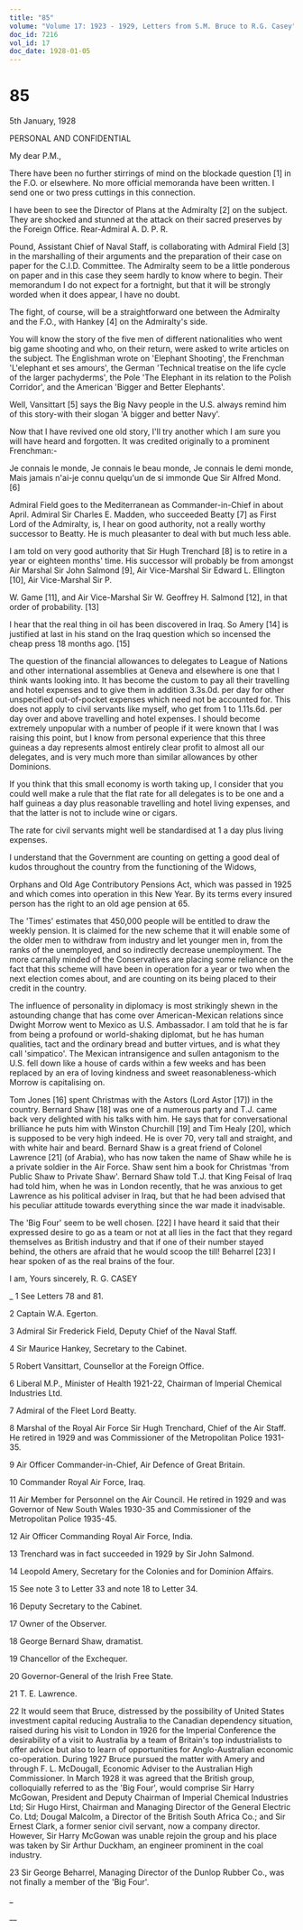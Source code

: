 ```yaml
---
title: "85"
volume: "Volume 17: 1923 - 1929, Letters from S.M. Bruce to R.G. Casey"
doc_id: 7216
vol_id: 17
doc_date: 1928-01-05
---
```


# 85

5th January, 1928

PERSONAL AND CONFIDENTIAL

My dear P.M.,

There have been no further stirrings of mind on the blockade question [1] in the F.O. or elsewhere. No more official memoranda have been written. I send one or two press cuttings in this connection.

I have been to see the Director of Plans at the Admiralty [2] on the subject. They are shocked and stunned at the attack on their sacred preserves by the Foreign Office. Rear-Admiral A. D. P. R.

Pound, Assistant Chief of Naval Staff, is collaborating with Admiral Field [3] in the marshalling of their arguments and the preparation of their case on paper for the C.I.D. Committee. The Admiralty seem to be a little ponderous on paper and in this case they seem hardly to know where to begin. Their memorandum I do not expect for a fortnight, but that it will be strongly worded when it does appear, I have no doubt.

The fight, of course, will be a straightforward one between the Admiralty and the F.O., with Hankey [4] on the Admiralty's side.

You will know the story of the five men of different nationalities who went big game shooting and who, on their return, were asked to write articles on the subject. The Englishman wrote on 'Elephant Shooting', the Frenchman 'L'elephant et ses amours', the German 'Technical treatise on the life cycle of the larger pachyderms', the Pole 'The Elephant in its relation to the Polish Corridor', and the American 'Bigger and Better Elephants'.

Well, Vansittart [5] says the Big Navy people in the U.S. always remind him of this story-with their slogan 'A bigger and better Navy'.

Now that I have revived one old story, I'll try another which I am sure you will have heard and forgotten. It was credited originally to a prominent Frenchman:-

Je connais le monde, Je connais le beau monde, Je connais le demi monde, Mais jamais n'ai-je connu quelqu'un de si immonde Que Sir Alfred Mond. [6]

Admiral Field goes to the Mediterranean as Commander-in-Chief in about April. Admiral Sir Charles E. Madden, who succeeded Beatty [7] as First Lord of the Admiralty, is, I hear on good authority, not a really worthy successor to Beatty. He is much pleasanter to deal with but much less able.

I am told on very good authority that Sir Hugh Trenchard [8] is to retire in a year or eighteen months' time. His successor will probably be from amongst Air Marshal Sir John Salmond [9], Air Vice-Marshal Sir Edward L. Ellington [10], Air Vice-Marshal Sir P.

W. Game [11], and Air Vice-Marshal Sir W. Geoffrey H. Salmond [12], in that order of probability. [13]

I hear that the real thing in oil has been discovered in Iraq. So Amery [14] is justified at last in his stand on the Iraq question which so incensed the cheap press 18 months ago. [15]

The question of the financial allowances to delegates to League of Nations and other international assemblies at Geneva and elsewhere is one that I think wants looking into. It has become the custom to pay all their travelling and hotel expenses and to give them in addition 3.3s.0d. per day for other unspecified out-of-pocket expenses which need not be accounted for. This does not apply to civil servants like myself, who get from 1 to 1.11s.6d. per day over and above travelling and hotel expenses. I should become extremely unpopular with a number of people if it were known that I was raising this point, but I know from personal experience that this three guineas a day represents almost entirely clear profit to almost all our delegates, and is very much more than similar allowances by other Dominions.

If you think that this small economy is worth taking up, I consider that you could well make a rule that the flat rate for all delegates is to be one and a half guineas a day plus reasonable travelling and hotel living expenses, and that the latter is not to include wine or cigars.

The rate for civil servants might well be standardised at 1 a day plus living expenses.

I understand that the Government are counting on getting a good deal of kudos throughout the country from the functioning of the Widows,

Orphans and Old Age Contributory Pensions Act, which was passed in 1925 and which comes into operation in this New Year. By its terms every insured person has the right to an old age pension at 65.

The 'Times' estimates that 450,000 people will be entitled to draw the weekly pension. It is claimed for the new scheme that it will enable some of the older men to withdraw from industry and let younger men in, from the ranks of the unemployed, and so indirectly decrease unemployment. The more carnally minded of the Conservatives are placing some reliance on the fact that this scheme will have been in operation for a year or two when the next election comes about, and are counting on its being placed to their credit in the country.

The influence of personality in diplomacy is most strikingly shewn in the astounding change that has come over American-Mexican relations since Dwight Morrow went to Mexico as U.S. Ambassador. I am told that he is far from being a profound or world-shaking diplomat, but he has human qualities, tact and the ordinary bread and butter virtues, and is what they call 'simpatico'. The Mexican intransigence and sullen antagonism to the U.S. fell down like a house of cards within a few weeks and has been replaced by an era of loving kindness and sweet reasonableness-which Morrow is capitalising on.

Tom Jones [16] spent Christmas with the Astors (Lord Astor [17]) in the country. Bernard Shaw [18] was one of a numerous party and T.J. came back very delighted with his talks with him. He says that for conversational brilliance he puts him with Winston Churchill [19] and Tim Healy [20], which is supposed to be very high indeed. He is over 70, very tall and straight, and with white hair and beard. Bernard Shaw is a great friend of Colonel Lawrence [21] (of Arabia), who has now taken the name of Shaw while he is a private soldier in the Air Force. Shaw sent him a book for Christmas 'from Public Shaw to Private Shaw'. Bernard Shaw told T.J. that King Feisal of Iraq had told him, when he was in London recently, that he was anxious to get Lawrence as his political adviser in Iraq, but that he had been advised that his peculiar attitude towards everything since the war made it inadvisable.

The 'Big Four' seem to be well chosen. [22] I have heard it said that their expressed desire to go as a team or not at all lies in the fact that they regard themselves as British industry and that if one of their number stayed behind, the others are afraid that he would scoop the till! Beharrel [23] I hear spoken of as the real brains of the four.

I am, Yours sincerely, R. G. CASEY 

_ 1 See Letters 78 and 81.

2 Captain W.A. Egerton.

3 Admiral Sir Frederick Field, Deputy Chief of the Naval Staff.

4 Sir Maurice Hankey, Secretary to the Cabinet.

5 Robert Vansittart, Counsellor at the Foreign Office.

6 Liberal M.P., Minister of Health 1921-22, Chairman of Imperial Chemical Industries Ltd.

7 Admiral of the Fleet Lord Beatty.

8 Marshal of the Royal Air Force Sir Hugh Trenchard, Chief of the Air Staff. He retired in 1929 and was Commissioner of the Metropolitan Police 1931-35.

9 Air Officer Commander-in-Chief, Air Defence of Great Britain.

10 Commander Royal Air Force, Iraq.

11 Air Member for Personnel on the Air Council. He retired in 1929 and was Governor of New South Wales 1930-35 and Commissioner of the Metropolitan Police 1935-45.

12 Air Officer Commanding Royal Air Force, India.

13 Trenchard was in fact succeeded in 1929 by Sir John Salmond.

14 Leopold Amery, Secretary for the Colonies and for Dominion Affairs.

15 See note 3 to Letter 33 and note 18 to Letter 34.

16 Deputy Secretary to the Cabinet.

17 Owner of the Observer.

18 George Bernard Shaw, dramatist.

19 Chancellor of the Exchequer.

20 Governor-General of the Irish Free State.

21 T. E. Lawrence.

22 It would seem that Bruce, distressed by the possibility of United States investment capital reducing Australia to the Canadian dependency situation, raised during his visit to London in 1926 for the Imperial Conference the desirability of a visit to Australia by a team of Britain's top industrialists to offer advice but also to learn of opportunities for Anglo-Australian economic co-operation. During 1927 Bruce pursued the matter with Amery and through F. L. McDougall, Economic Adviser to the Australian High Commissioner. In March 1928 it was agreed that the British group, colloquially referred to as the 'Big Four', would comprise Sir Harry McGowan, President and Deputy Chairman of Imperial Chemical Industries Ltd; Sir Hugo Hirst, Chairman and Managing Director of the General Electric Co. Ltd; Dougal Malcolm, a Director of the British South Africa Co.; and Sir Ernest Clark, a former senior civil servant, now a company director. However, Sir Harry McGowan was unable rejoin the group and his place was taken by Sir Arthur Duckham, an engineer prominent in the coal industry.

23 Sir George Beharrel, Managing Director of the Dunlop Rubber Co., was not finally a member of the 'Big Four'.

_

__
